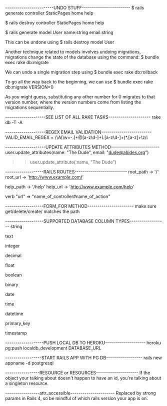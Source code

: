------------------------UNDO STUFF------------------------
$ rails generate controller StaticPages home help

$ rails destroy  controller StaticPages home help

$ rails generate model User name:string email:string

This can be undone using
$ rails destroy model User

Another technique related to models involves undoing migrations, migrations change the state of the database using the command:
  $ bundle exec rake db:migrate
  
We can undo a single migration step using
  $ bundle exec rake db:rollback

To go all the way back to the beginning, we can use
  $ bundle exec rake db:migrate VERSION=0

As you might guess, substituting any other number for 0 migrates to that version number, where the version numbers come from listing the migrations sequentially.


--------------------SEE LIST OF ALL RAKE TASKS---------------------
rake db -T -A


--------------------REGEX EMAIL VALIDATION-------------------------
VALID_EMAIL_REGEX = /\A[\w+\-.]+@[a-z\d\-]+(\.[a-z\d\-]+)*\.[a-z]+\z/i


--------------------UPDATE ATTRIBUTES METHOD------------------------
user.update_attributes(name: "The Dude", email: "dude@abides.org")

>> user.update_attribute(:name, "The Dude")


-------------------RAILS ROUTES--------------------------
root_path -> '/'
root_url  -> 'http://www.example.com/'

help_path -> '/help'
help_url  -> 'http://www.example.com/help'

verb "url" => "name_of_controller#name_of_action"


-------------------FORM_FOR METHOD-----------------------
make sure get/delete/create/ matches the path


-------------------SUPPORTED DATABASE COLUMN TYPES------------------
string

text

integer

decimal

float

boolean

binary

date

time

datetime

primary_key

timestamp


-------------------PUSH LOCAL DB TO HEROKU--------------------
heroku pg:push localdb_development DATABASE_URL


------------------START RAILS APP WITH PG DB------------------
rails new appname -d postgresql


-----------------RESOURCE or RESOURCES---------------------
If the object your talking about doesn't happen to have an id, you're talking
about a singleton resource.


-----------------attr_accessible----------------------
Replaced by strong params in Rails 4, so be mindful of which rails version your
app is on.
